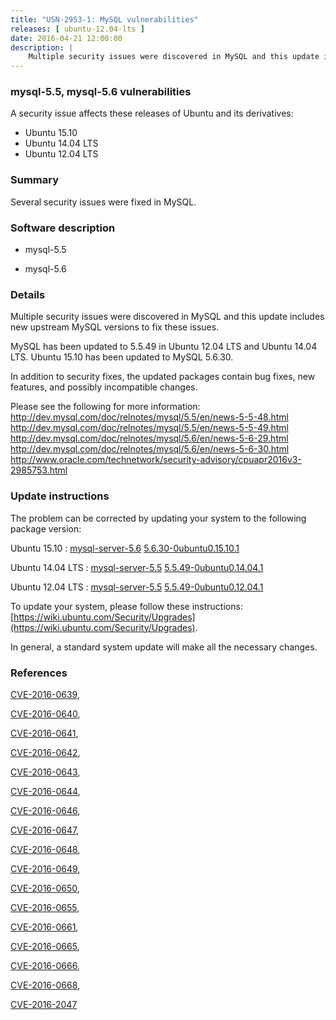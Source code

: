 ```yaml
---
title: "USN-2953-1: MySQL vulnerabilities"
releases: [ ubuntu-12.04-lts ]
date: 2016-04-21 12:00:00
description: |
    Multiple security issues were discovered in MySQL and this update includes new upstream MySQL versions to fix these issues.
--- 
```

 
### mysql-5.5, mysql-5.6 vulnerabilities

A security issue affects these releases of Ubuntu and its derivatives:

* Ubuntu 15.10
* Ubuntu 14.04 LTS
* Ubuntu 12.04 LTS

### Summary

Several security issues were fixed in MySQL. 

### Software description

* mysql-5.5 

* mysql-5.6 

### Details

Multiple security issues were discovered in MySQL and this update includes new upstream MySQL versions to fix these issues.

MySQL has been updated to 5.5.49 in Ubuntu 12.04 LTS and Ubuntu 14.04 LTS. Ubuntu 15.10 has been updated to MySQL 5.6.30.

In addition to security fixes, the updated packages contain bug fixes, new features, and possibly incompatible changes.

Please see the following for more information: http://dev.mysql.com/doc/relnotes/mysql/5.5/en/news-5-5-48.html http://dev.mysql.com/doc/relnotes/mysql/5.5/en/news-5-5-49.html http://dev.mysql.com/doc/relnotes/mysql/5.6/en/news-5-6-29.html http://dev.mysql.com/doc/relnotes/mysql/5.6/en/news-5-6-30.html http://www.oracle.com/technetwork/security-advisory/cpuapr2016v3-2985753.html 

### Update instructions

The problem can be corrected by updating your system to the following package version:

Ubuntu 15.10
 : [mysql-server-5.6](https://launchpad.net/ubuntu/+source/mysql-5.6) <span> [5.6.30-0ubuntu0.15.10.1](https://launchpad.net/ubuntu/+source/mysql-5.6/5.6.30-0ubuntu0.15.10.1) </span> 

Ubuntu 14.04 LTS
 : [mysql-server-5.5](https://launchpad.net/ubuntu/+source/mysql-5.5) <span> [5.5.49-0ubuntu0.14.04.1](https://launchpad.net/ubuntu/+source/mysql-5.5/5.5.49-0ubuntu0.14.04.1) </span> 

Ubuntu 12.04 LTS
 : [mysql-server-5.5](https://launchpad.net/ubuntu/+source/mysql-5.5) <span> [5.5.49-0ubuntu0.12.04.1](https://launchpad.net/ubuntu/+source/mysql-5.5/5.5.49-0ubuntu0.12.04.1) </span> 

To update your system, please follow these instructions: [https://wiki.ubuntu.com/Security/Upgrades](https://wiki.ubuntu.com/Security/Upgrades).

In general, a standard system update will make all the necessary changes. 

### References

 [CVE-2016-0639](http://people.ubuntu.com/~ubuntu-security/cve/CVE-2016-0639), 

 [CVE-2016-0640](http://people.ubuntu.com/~ubuntu-security/cve/CVE-2016-0640), 

 [CVE-2016-0641](http://people.ubuntu.com/~ubuntu-security/cve/CVE-2016-0641), 

 [CVE-2016-0642](http://people.ubuntu.com/~ubuntu-security/cve/CVE-2016-0642), 

 [CVE-2016-0643](http://people.ubuntu.com/~ubuntu-security/cve/CVE-2016-0643), 

 [CVE-2016-0644](http://people.ubuntu.com/~ubuntu-security/cve/CVE-2016-0644), 

 [CVE-2016-0646](http://people.ubuntu.com/~ubuntu-security/cve/CVE-2016-0646), 

 [CVE-2016-0647](http://people.ubuntu.com/~ubuntu-security/cve/CVE-2016-0647), 

 [CVE-2016-0648](http://people.ubuntu.com/~ubuntu-security/cve/CVE-2016-0648), 

 [CVE-2016-0649](http://people.ubuntu.com/~ubuntu-security/cve/CVE-2016-0649), 

 [CVE-2016-0650](http://people.ubuntu.com/~ubuntu-security/cve/CVE-2016-0650), 

 [CVE-2016-0655](http://people.ubuntu.com/~ubuntu-security/cve/CVE-2016-0655), 

 [CVE-2016-0661](http://people.ubuntu.com/~ubuntu-security/cve/CVE-2016-0661), 

 [CVE-2016-0665](http://people.ubuntu.com/~ubuntu-security/cve/CVE-2016-0665), 

 [CVE-2016-0666](http://people.ubuntu.com/~ubuntu-security/cve/CVE-2016-0666), 

 [CVE-2016-0668](http://people.ubuntu.com/~ubuntu-security/cve/CVE-2016-0668), 

 [CVE-2016-2047](http://people.ubuntu.com/~ubuntu-security/cve/CVE-2016-2047)
 

